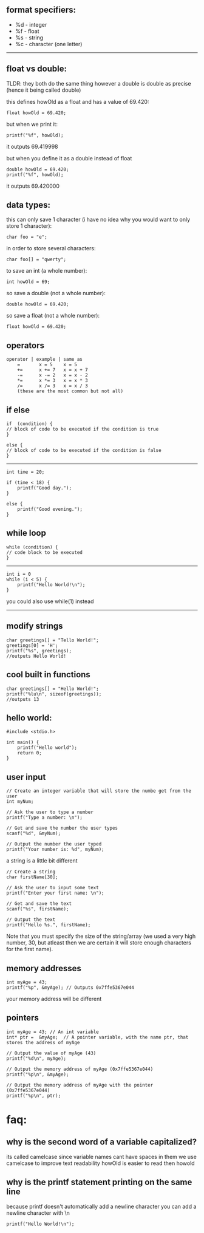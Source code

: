 format specifiers: 
---
- %d - integer
- %f - float
- %s - string
- %c - character (one letter)
---


float vs double:
-

TLDR: they both do the same thing however a double is double as precise (hence it being called double)

this defines howOld as a float and has a value of 69.420:

    float howOld = 69.420;

but when we print it:

    printf("%f", howOld);

it outputs 69.419998

but when you define it as a double instead of float 

    double howOld = 69.420;
	printf("%f", howOld);

it outputs 69.420000

data types:
--------------------------
this can only save 1 character (i have no idea why you would want to only store 1 character):

    char foo = "e";

in order to store several characters:

    char foo[] = "qwerty";

to save an int (a whole number):

    int howOld = 69;

so save a double (not a whole number):

    double howOld = 69.420;
so save a float (not a whole number):

    float howOld = 69.420;

## operators

    operator | example | same as
        =       x = 5    x = 5
        +=      x += 7   x = x + 7
        -=      x -= 2   x = x - 2
        *=      x *= 3   x = x * 3
        /=      x /= 3   x = x / 3
        (these are the most common but not all)
 
 ## if else

    if  (condition) {  
	// block of code to be executed if the condition is true  
	} 
	
	else {  
	// block of code to be executed if the condition is false  
	}
---
    int time = 20;  
	
	if (time < 18) {  
		printf("Good day.");  
	} 
	
	else {  
		printf("Good evening.");  
	}

## while loop

    while (condition) {  
	// code block to be executed
	}
---
	int i = 0
	while (i < 5) {
		printf("Hello World!\n");
	}


you could also use while(1) instead 

---
## modify strings

    char greetings[] = "Tello World!";  
	greetings[0] = 'H';  
	printf("%s", greetings);
	//outputs Hello World!

## cool built in functions

    char greetings[] = "Hello World!";
	printf("%lu\n", sizeof(greetings));
	//outputs 13

hello world:
-------------------

    #include <stdio.h>
    
    int main() {
        printf("Hello world");
        return 0;
    }

## user input

    // Create an integer variable that will store the numbe get from the user  
	int myNum;  
  
	// Ask the user to type a number  
	printf("Type a number: \n");  
  
	// Get and save the number the user types  
	scanf("%d", &myNum);  
  
	// Output the number the user typed  
	printf("Your number is: %d", myNum);

a string is a little bit different

	// Create a string  
	char firstName[30];  
  
	// Ask the user to input some text  
	printf("Enter your first name: \n");  
  
	// Get and save the text  
	scanf("%s", firstName);  
  
	// Output the text  
	printf("Hello %s.", firstName);
Note that you must specify the size of the string/array (we used a very high number, 30, but atleast then we are certain it will store enough characters for the first name).

## memory addresses

    int myAge = 43;  
	printf("%p", &myAge); // Outputs 0x7ffe5367e044
your memory address will be different

## pointers

    int myAge = 43; // An int variable  
	int* ptr =  &myAge;  // A pointer variable, with the name ptr, that stores the address of myAge  
  
	// Output the value of myAge (43)  
	printf("%d\n", myAge);  
  
	// Output the memory address of myAge (0x7ffe5367e044)  
	printf("%p\n", &myAge);  
  
	// Output the memory address of myAge with the pointer (0x7ffe5367e044)  
	printf("%p\n", ptr);

# faq:
## why is the second word of a variable capitalized?

its called camelcase since variable names cant have spaces in them we use camelcase to improve text readability howOld is easier to read then howold

## why is the printf statement printing on the same line
because printf doesn't automatically add a newline character
you can add a newline character with \n

    printf("Hello World!\n");
